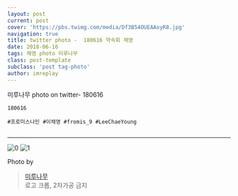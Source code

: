 ```yaml
---
layout: post
current: post
cover: 'https://pbs.twimg.com/media/Df3B54OUEAAoyR8.jpg'
navigation: true
title: twitter photo -  180616 약속회 채영
date: 2018-06-16
tags: 채영 photo 미루나무
class: post-template
subclass: 'post tag-photo'
author: imreplay
---
```


미루나무 photo on twitter- 180616

```
180616

#프로미스나인 #이채영 #fromis_9 #LeeChaeYoung


```

---

![0](https://pbs.twimg.com/media/Df3B54OUEAAoyR8.jpg)
![1](https://pbs.twimg.com/media/Df3B54QUwAAUDTG.jpg)

Photo by
> [미루나무](https://twitter.com/000514net)  
로고 크롭, 2차가공 금지
